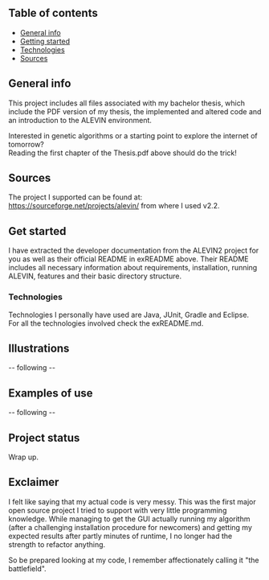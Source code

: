 ## Table of contents
* [General info](#general-info)
* [Getting started](#get-started)
* [Technologies](#technologies)
* [Sources](#sources)


## General info
This project includes all files associated with my bachelor thesis, which include the PDF version of my thesis, the implemented and altered code and an introduction to the ALEVIN environment. <p>
Interested in genetic algorithms or a starting point to explore the internet of tomorrow? <br>
Reading the first chapter of the Thesis.pdf above should do the trick! <p>

## Sources
The project I supported can be found at: https://sourceforge.net/projects/alevin/ from where I used v2.2. <br>

## Get started
I have extracted the developer documentation from the ALEVIN2 project for you as well as their official README in exREADME above. Their README includes all necessary information about requirements, installation, running ALEVIN, features and their basic directory structure. <br>

### Technologies <br>
Technologies I personally have used are Java, JUnit, Gradle and Eclipse. For all the technologies involved check the exREADME.md.

## Illustrations <br>
-- following --
## Examples of use <br>
-- following --
## Project status <br>
Wrap up.
## Exclaimer <br>
I felt like saying that my actual code is very messy. This was the first major open source project I tried to support with very little programming knowledge. While managing to get the GUI actually running my algorithm (after a challenging installation procedure for newcomers) and getting my expected results after partly minutes of runtime, I no longer had the strength to refactor anything. <p>
So be prepared looking at my code, I remember affectionately calling it "the battlefield".
